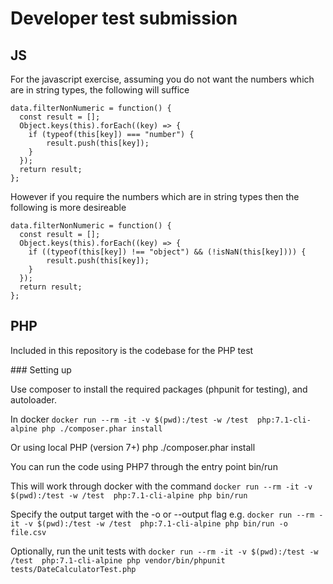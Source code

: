 # Developer test submission

## JS

For the javascript exercise, assuming you do not want the numbers which are in string types, the following will suffice

```
data.filterNonNumeric = function() { 
  const result = [];
  Object.keys(this).forEach((key) => {
    if (typeof(this[key]) === "number") {
        result.push(this[key]);
    }
  });
  return result;
};
```

However if you require the numbers which are in string types then the following is more desireable

```
data.filterNonNumeric = function() { 
  const result = [];
  Object.keys(this).forEach((key) => {
	if ((typeof(this[key]) !== "object") && (!isNaN(this[key]))) {
        result.push(this[key]);
    }
  });
  return result;
};
```

## PHP

Included in this repository is the codebase for the PHP test

### Setting up

Use composer to install the required packages (phpunit for testing), and autoloader.

In docker ```docker run --rm -it -v $(pwd):/test -w /test  php:7.1-cli-alpine php ./composer.phar install```

Or using local PHP (version 7+) php ./composer.phar install

You can run the code using PHP7 through the entry point bin/run

This will work through docker with the command ```docker run --rm -it -v $(pwd):/test -w /test  php:7.1-cli-alpine php bin/run```

Specify the output target with the -o or --output flag e.g. ```docker run --rm -it -v $(pwd):/test -w /test  php:7.1-cli-alpine php bin/run -o file.csv```

Optionally, run the unit tests with ```docker run --rm -it -v $(pwd):/test -w /test  php:7.1-cli-alpine php vendor/bin/phpunit tests/DateCalculatorTest.php```

